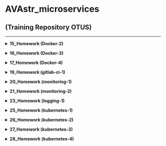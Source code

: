 # AVAstr_microservices

## (Training Repository OTUS)
---
**<details><summary>15_Homework (Docker-2)</summary>**
**В рамках HW было изучено:**

  * Работа с **`Docker-2`**:
   * Сравнение выводов:
	* 1) docker run --rm -ti tehbilly/htop
	* 2) docker run --rm --pid host -ti tehbilly/htop

	* при первой команде выводятся процессы только внутри докера
	* при второй команде выводятся процессы и докера и хостовой машины

   * Создал docker-host
   * Создал свой образ
   * Развернул приложение в контейнере через GCP
   * Загрузил свой образ в Docker Hub и оттуда развернул свой образ, успешно
   * Возобновил работу travis CI для работы с новым репозиторием

</details>

**<details><summary>16_Homework (Docker-3)</summary>**
**В рамках HW было изучено:**

  * Работа с **`Docker-3`**:
   * Работа с докер-образом
   * Запуск приложения в докере
   * Разделение приложения на компоненты
   * Запуск и проверка приложения как микросервисное
   * Оптимизация размера образов (alpine)

</details>

**<details><summary>17_Homework (Docker-4)</summary>**
**В рамках HW было изучено:**

  * Работа с **`Docker-4`**:
   * Создал сетевые интерфейсы none/host/bridge
   * Приложение и базу разнес по разным сетям, а после настроил связь (front_net/back_net)
   * Просмотрел цепочку настрйоки изменения сетей в контейнерах и на хосте
   * Использовал docker-compose для работы с приложением
   * Использовал несколько переменных для работы ocker-compose через файл .env
   * docker-compose формирует имя для своих сущностей по принципу <Имя директории проекта>_<Имя сервиса>_<Порядковый номер>

</details>

**<details><summary>19_Homework (gitlab-ci-1)</summary>**
**В рамках HW было изучено:**

  * Работа с **`gitlab-ci-1`**:
   * Развернул Gitlab CI
   * Работал с репозиторием в gitlab
   * Настроил gitlab-runner
   * Создал несколько окружений для деплоя приложения
   * Описал пайплайн деплоя и теста приложения
   * Добавил приложение в сборку контейнера
   * Добавил информирование через slack для gitlab (https://devops-team-otus.slack.com/archives/CRY2WU88P)

</details>

**<details><summary>20_Homework (monitoring-1)</summary>**
**В рамках HW было изучено:**

  * Работа с **`monitoring-1`**:
   * Развернул Prometheus в докере
   * Настроил отслеживание сосотояния микросервисов
   * С помощью экспортера собрал метрики
   * Закончил работу с docker-host, удалил ВМ
   * DockerHub: https://hub.docker.com/r/avastr

</details>

**<details><summary>21_Homework (monitoring-2)</summary>**
**В рамках HW было изучено:**

  * Работа с **`monitoring-2`**:
   * На практике использовал мониторинг Docker-контейнеров
   * Собрал метрикив таких системах как grafana, cadvisor, prometheus, alertmanager
   * Настроил уведомление в slack от alertmanager
   * DockerHub: https://hub.docker.com/r/avastr

</details>

**<details><summary>23_Homework (logging-1)</summary>**
**В рамках HW было изучено:**

  * Работа с **`logging-1`**:
   * Произвел сбор логов elasticsearch, kibana, zipkin
   * Произвел визуализацию логов, упростил просмотр с помощью фильтров
   * Собрал структурированные логи
   * Провел трассировку через zipkin

</details>

**<details><summary>25_Homework (kubernetes-1)</summary>**
**В рамках HW было изучено:**

  * Работа с **`kubernetes-1`**:
   * Произвел создание кластера kubernetes по hard way manual
   * Проверил, что все прошло в штатном режиме, кластер создан, ошибок нет
   * Созданы необходимые файлы и проетстировано ДЗ
   * Кластер удален полностью

</details>

**<details><summary>26_Homework (kubernetes-2)</summary>**
**В рамках HW было изучено:**

  * Работа с **`kubernetes-2`**:
   * Развернул локальное окружения для рабоыт k8s
   * Развернул k8s в GKE
   * Запустил приложение reddit в k8s

</details>

**<details><summary>27_Homework (kubernetes-3)</summary>**
**В рамках HW было изучено:**

  * Работа с **`kubernetes-3`**:
   * Развернул и настроил Ingress Controller
   * Настроил шифрование TLS
   * Развернул балансировщик нагрузки
   * Создал сетевые правила для балансировщика
   * СОздал диски в GCP ля работы с базой данных

</details>

**<details><summary>28_Homework (kubernetes-4)</summary>**
**В рамках HW было изучено:**

  * Работа с **`kubernetes-4`**:
   * Развернул и настроил Ingress Controller
   * Настроил шифрование TLS
   * Развернул балансировщик нагрузки
   * Создал сетевые правила для балансировщика
   * СОздал диски в GCP ля работы с базой данных

</details>
